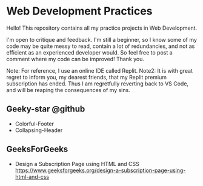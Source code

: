 # Web Development Practices

Hello!
This repository contains all my practice projects in Web Development.

I'm open to critique and feedback. I'm still a beginner, so I know some of my code may be quite messy to read, contain a lot of redundancies, and not as efficient as an experienced developer would. So feel free to post a comment where my code can be improved! Thank you.

Note: For reference, I use an online IDE called Replit.
Note2: It is with great regret to inform you, my dearest friends, that my Replit premium subscription has ended. Thus I am regretfully reverting back to VS Code, and will be reaping the consequences of my sins.

## Geeky-star @github
* Colorful-Footer
* Collapsing-Header

## GeeksForGeeks
* Design a Subscription Page using HTML and CSS
https://www.geeksforgeeks.org/design-a-subscription-page-using-html-and-css
